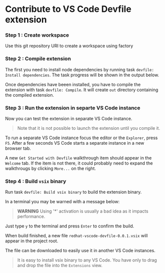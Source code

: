 Contribute to VS Code Devfile extension
================

### Step 1 : Create workspace

Use this git repository URI to create a workspace using factory

### Step 2 : Compile extension

The first you need to install node dependencies by running task `devfile: Install dependencies`.
The task progress will be shown in the output below.

Once dependencies have beeen installed, you have to compile the extension with task `devfile: Compile`.
It will create `out` directory containing the compiled extension.

### Step 3 : Run the extension in separte VS Code instance

Now you can test the extension in separate VS Code instance.

> Note that it is not possible to launch the extension until you compile it.

To run a separate VS Code instance focus the editor or the `Explorer`, press `F5`. After a few seconds VS Code starts a separate instance in a new browser tab.

A new `Get Started with Devfile` walkthrough item should appear in the `Welcome` tab.
If the item is not there, it could probably need to expand the walkthrougs by clicking `More...` on the right.

### Step 4 : Build `vsix` binary

Run task `devfile: Build vsix binary` to build the extension binary.

In a terminal you may be warned with a message below:

>  **WARNING**  Using '*' activation is usually a bad idea as it impacts performance.

Just type `y` to the terminal and press `Enter` to confirm the build.

When build finished, a new file `redhat-vscode-devfile-0.0.1.vsix` will appear in the project root.

The file can be downloaded to easily use it in another VS Code instances.

> It is easy to install vsix binary to any VS Code. You have only to drag and drop the file into the `Extensions` view.
